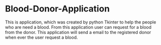 # Blood-Donor-Application
This is application, which was created by python Tkinter to help the people who are need a blood. From this application user can request for a blood from the donor. This application will send a email to the registered donor when ever the user request a blood.
